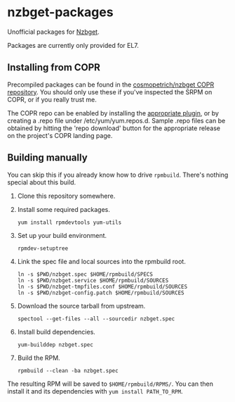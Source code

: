 # nzbget-packages

Unofficial packages for [Nzbget](http://nzbget.net/).

Packages are currently only provided for EL7.

## Installing from COPR

Precompiled packages can be found in the [cosmopetrich/nzbget COPR repository](
/root/nzbget-packages/Dockerfile). You should only use these if you've inspected
the SRPM on COPR, or if you really trust me.

The COPR repo can be enabled by installing the [appropriate plugin](
https://fedorahosted.org/copr/wiki/HowToEnableRepo), or by creating a .repo file
under /etc/yum/yum.repos.d. Sample .repo files can be obtained by hitting the
'repo download' button for the appropriate release on the project's COPR landing
page.

## Building manually

You can skip this if you already know how to drive `rpmbuild`. There's nothing
special about this build.

 1. Clone this repository somewhere.
 2. Install some required packages.

    ```
    yum install rpmdevtools yum-utils
    ```

 3. Set up your build environment.

    ```
    rpmdev-setuptree
    ```

 4. Link the spec file and local sources into the rpmbuild root.

    ```
    ln -s $PWD/nzbget.spec $HOME/rpmbuild/SPECS
    ln -s $PWD/nzbget.service $HOME/rpmbuild/SOURCES
    ln -s $PWD/nzbget-tmpfiles.conf $HOME/rpmbuild/SOURCES
    ln -s $PWD/nzbget-config.patch $HOME/rpmbuild/SOURCES
    ```

 5. Download the source tarball from upstream.

    ```
    spectool --get-files --all --sourcedir nzbget.spec
    ```

 6. Install build dependencies.

    ```
    yum-builddep nzbget.spec
    ```

 7. Build the RPM.

    ```
    rpmbuild --clean -ba nzbget.spec
    ```

The resulting RPM will be saved to `$HOME/rpmbuild/RPMS/`. You can then install
it and its dependencies with `yum install PATH_TO_RPM`.
